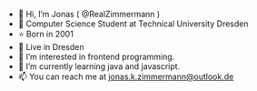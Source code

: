 - 👋 Hi, I’m Jonas ( @RealZimmermann )
- 🏫 Computer Science Student at Technical University Dresden
- ⭐ Born in 2001
- 🌇 Live in Dresden
- 👀 I’m interested in frontend programming.
- 🌱 I’m currently learning java and javascript.
- 📫 You can reach me at jonas.k.zimmermann@outlook.de

<!---
KingJonas289/KingJonas289 is a ✨ special ✨ repository because its `README.md` (this file) appears on your GitHub profile.
You can click the Preview link to take a look at your changes.
--->
